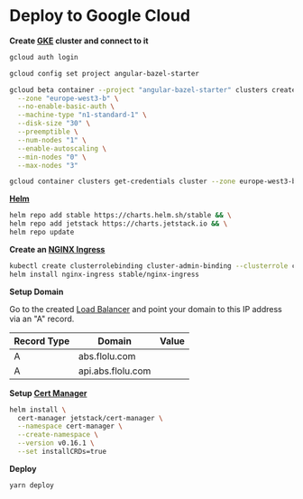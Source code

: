 # Deploy to Google Cloud

**Create [GKE][1] cluster and connect to it**

```bash
gcloud auth login

gcloud config set project angular-bazel-starter

gcloud beta container --project "angular-bazel-starter" clusters create "cluster"\
  --zone "europe-west3-b" \
  --no-enable-basic-auth \
  --machine-type "n1-standard-1" \
  --disk-size "30" \
  --preemptible \
  --num-nodes "1" \
  --enable-autoscaling \
  --min-nodes "0" \
  --max-nodes "3"

gcloud container clusters get-credentials cluster --zone europe-west3-b --project angular-bazel-starter
```

**[Helm][2]**

```bash
helm repo add stable https://charts.helm.sh/stable && \
helm repo add jetstack https://charts.jetstack.io && \
helm repo update
```

**Create an [NGINX Ingress][3]**

```bash
kubectl create clusterrolebinding cluster-admin-binding --clusterrole cluster-admin --user $(gcloud config get-value account) && \
helm install nginx-ingress stable/nginx-ingress
```

**Setup Domain**

Go to the created [Load Balancer][4] and point your domain to this IP address via an "A" record.

| Record Type | Domain            | Value        |
| ----------- | ----------------- | ------------ |
| A           | abs.flolu.com     | <ip-address> |
| A           | api.abs.flolu.com | <ip-address> |

**Setup [Cert Manager][5]**

```bash
helm install \
  cert-manager jetstack/cert-manager \
  --namespace cert-manager \
  --create-namespace \
  --version v0.16.1 \
  --set installCRDs=true
```

**Deploy**

```bash
yarn deploy
```

[1]: https://cloud.google.com/kubernetes-engine
[2]: https://helm.sh
[3]: https://github.com/kubernetes/ingress-nginx
[4]: https://console.cloud.google.com/net-services/loadbalancing/loadBalancers/list
[5]: https://github.com/helm/charts/tree/master/stable/cert-manager
